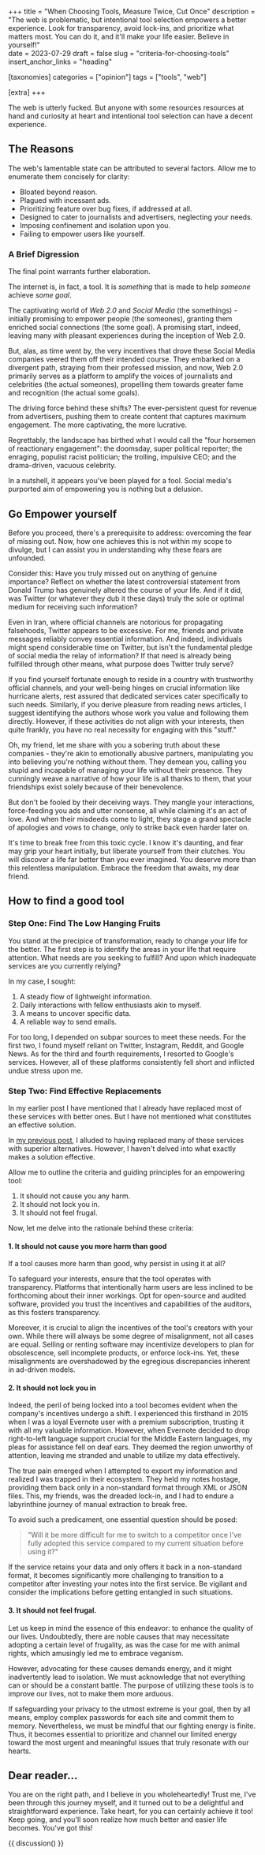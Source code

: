 +++
title = "When Choosing Tools, Measure Twice, Cut Once"
description = "The web is problematic, but intentional tool selection empowers a better experience. Look for transparency, avoid lock-ins, and prioritize what matters most. You can do it, and it'll make your life easier. Believe in yourself!"   
date = 2023-07-29
draft = false
slug = "criteria-for-choosing-tools"
insert_anchor_links = "heading"

[taxonomies]
categories = ["opinion"]
tags = ["tools", "web"]

[extra]
+++


The web is utterly fucked.
But anyone with some resources resources at hand and curiosity at heart and intentional tool selection can have a decent experience.

## The Reasons


The web's lamentable state can be attributed to several factors. Allow me to enumerate them concisely for clarity:

- Bloated beyond reason.
- Plagued with incessant ads.
- Prioritizing feature over bug fixes, if addressed at all.
- Designed to cater to journalists and advertisers, neglecting your needs.
- Imposing confinement and isolation upon you.
- Failing to empower users like yourself.

### A Brief Digression

The final point warrants further elaboration.

The internet is, in fact, a tool.
It is *something* that is made to help *someone* achieve *some goal*.

The captivating world of *Web 2.0* and *Social Media* (the somethings) - initially promising to empower people (the someones),
granting them enriched social connections (the some goal).
A promising start, indeed, leaving many with pleasant experiences during the inception of Web 2.0.


But, alas, as time went by,
the very incentives that drove these Social Media companies veered them off
their intended course.
They embarked on a divergent path, straying from their professed mission, and now,
Web 2.0 primarily serves as a platform to amplify the voices of journalists and celebrities (the actual someones),
propelling them towards greater fame and recognition (the actual some goals).

The driving force behind these shifts?
The ever-persistent quest for revenue from advertisers,
pushing them to create content that captures maximum engagement.
The more captivating, the more lucrative.


Regrettably,
the landscape has birthed what I would call the "four horsemen of reactionary engagement":
the doomsday, super political reporter;
the enraging, populist racist politician;
the trolling, impulsive CEO;
and the drama-driven, vacuous celebrity.


In a nutshell, it appears you've been played for a fool.
Social media's purported aim of empowering you is nothing but a delusion.

## Go Empower yourself


Before you proceed, there's a prerequisite to address:
overcoming the fear of missing out.
Now, how one achieves this is not within my scope to divulge,
but I can assist you in understanding why these fears are unfounded.

Consider this:
Have you truly missed out on anything of genuine importance?
Reflect on whether the latest controversial statement from Donald Trump has genuinely altered the course of your life.
And if it did, was Twitter (or whatever they dub it these days) truly the sole or optimal medium for receiving such information?


Even in Iran, where official channels are notorious for propagating falsehoods, Twitter appears to be excessive.
For me, friends and private messages reliably convey essential information.
And indeed, individuals might spend considerable time on Twitter, but isn't the fundamental pledge of social media the relay of information? If that need is already being fulfilled through other means, what purpose does Twitter truly serve?


If you find yourself fortunate enough to reside in a country with trustworthy official channels,
and your well-being hinges on crucial information like hurricane alerts,
rest assured that dedicated services cater specifically to such needs.
Similarly, if you derive pleasure from reading news articles,
I suggest identifying the authors whose work you value and following them directly.
However, if these activities do not align with your interests, then quite frankly,
you have no real necessity for engaging with this "stuff."


Oh, my friend, let me share with you a sobering truth about these companies - they're akin to emotionally abusive partners,
manipulating you into believing you're nothing without them.
They demean you, calling you stupid and incapable of managing your life without their presence.
They cunningly weave a narrative of how your life is all thanks to them, that your friendships exist solely because of their benevolence.

But don't be fooled by their deceiving ways.
They mangle your interactions, force-feeding you ads and utter nonsense, all while claiming it's an act of love.
And when their misdeeds come to light, they stage a grand spectacle of apologies and vows to change, only to strike back even harder later on.

It's time to break free from this toxic cycle.
I know it's daunting, and fear may grip your heart initially, but liberate yourself from their clutches.
You will discover a life far better than you ever imagined.
You deserve more than this relentless manipulation.
Embrace the freedom that awaits, my dear friend.

## How to find a good tool

### Step One: Find The Low Hanging Fruits

You stand at the precipice of transformation,
ready to change your life for the better.
The first step is to identify the areas in your life that require attention.
What needs are you seeking to fulfill?
And upon which inadequate services are you currently relying?

In my case, I sought:

1. A steady flow of lightweight information.
2. Daily interactions with fellow enthusiasts akin to myself.
3. A means to uncover specific data.
4. A reliable way to send emails.

For too long, I depended on subpar sources to meet these needs.
For the first two, I found myself reliant on Twitter, Instagram, Reddit, and Google News.
As for the third and fourth requirements, I resorted to Google's services.
However, all of these platforms consistently fell short and inflicted undue stress upon me. 


### Step Two: Find Effective Replacements

In my earlier post I have mentioned that I already have replaced most of these services with better ones. 
But I have not mentioned what constitutes an effective solution.

In [my previous post](../web-exprience-makeover), I alluded to having replaced many of these services with superior alternatives.
However, I haven't delved into what exactly makes a solution effective.


Allow me to outline the criteria and guiding principles for an empowering tool:

1. It should not cause you any harm. 
2. It should not lock you in.
3. It should not feel frugal. 

Now, let me delve into the rationale behind these criteria:

#### 1. It should not cause you more harm than good

If a tool causes more harm than good, why persist in using it at all?

To safeguard your interests, ensure that the tool operates with transparency.
Platforms that intentionally harm users are less inclined to be forthcoming about their inner workings.
Opt for open-source and audited software, provided you trust the incentives and capabilities of the auditors, as this fosters transparency.

Moreover, it is crucial to align the incentives of the tool's creators with your own.
While there will always be some degree of misalignment, not all cases are equal.
Selling or renting software may incentivize developers to plan for obsolescence, sell incomplete products, or enforce lock-ins.
Yet, these misalignments are overshadowed by the egregious discrepancies inherent in ad-driven models.

#### 2. It should not lock you in


Indeed, the peril of being locked into a tool becomes evident when the company's incentives undergo a shift.
I experienced this firsthand in 2015 when I was a loyal Evernote user with a premium subscription, trusting it with all my valuable information.
However, when Evernote decided to drop right-to-left language support crucial for the Middle Eastern languages, my pleas for assistance fell on deaf ears.
They deemed the region unworthy of attention, leaving me stranded and unable to utilize my data effectively.

The true pain emerged when I attempted to export my information and realized I was trapped in their ecosystem.
They held my notes hostage, providing them back only in a non-standard format through XML or JSON files.
This, my friends, was the dreaded lock-in, and I had to endure a labyrinthine journey of manual extraction to break free.

To avoid such a predicament, one essential question should be posed:
> "Will it be more difficult for me to switch to a competitor once I've fully adopted this service compared to my current situation before using it?"

If the service retains your data and only offers it back in a non-standard format,
it becomes significantly more challenging to transition to a competitor after investing your notes into the first service.
Be vigilant and consider the implications before getting entangled in such situations.

#### 3. It should not feel frugal.

Let us keep in mind the essence of this endeavor: to enhance the quality of our lives.
Undoubtedly, there are noble causes that may necessitate adopting a certain level of frugality, as was the case for me with animal rights, which amusingly led me to embrace veganism.

However, advocating for these causes demands energy, and it might inadvertently lead to isolation.
We must acknowledge that not everything can or should be a constant battle.
The purpose of utilizing these tools is to improve our lives, not to make them more arduous.

If safeguarding your privacy to the utmost extreme is your goal, then by all means, employ complex passwords for each site and commit them to memory.
Nevertheless, we must be mindful that our fighting energy is finite.
Thus, it becomes essential to prioritize and channel our limited energy toward the most urgent and meaningful issues that truly resonate with our hearts.

## Dear reader...

You are on the right path, and I believe in you wholeheartedly!
Trust me, I've been through this journey myself, and it turned out to be a delightful and straightforward experience.
Take heart, for you can certainly achieve it too! Keep going, and you'll soon realize how much better and easier life becomes.
You've got this!

{{ discussion() }}
